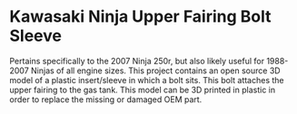 # Kawasaki Ninja Upper Fairing Bolt Sleeve
Pertains specifically to the 2007 Ninja 250r, but also likely useful for 1988-2007 Ninjas of all engine sizes.
This project contains an open source 3D model of a plastic insert/sleeve in which a bolt sits. This bolt attaches the upper fairing to the gas tank. This model can be 3D printed in plastic in order to replace the missing or damaged OEM part.
